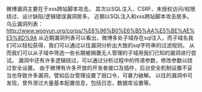 微博漏洞主要在于xss跨站脚本攻击。
其次以SQL注入、CSRF、未授权访问/权限绕过、设计缺陷/逻辑错误漏洞居多。
近期以SQL注入和xss跨站脚本攻击居多。
乌云漏洞列表：http://www.wooyun.org/corps/%E6%96%B0%E6%B5%AA%E5%BE%AE%E5%8D%9A
从近期漏洞列表可以看出，微博多处子域存在sql注入，而子域名我们可以轻松获得，我们可以通过以往漏洞分析出大致的sql字符串的过滤规则。
从而我们可以从子域中筛选一些长期被搁置无人管理的子域用我们已知的漏洞进行尝试。
漏洞中还有许多逻辑绕过，可以通过分析过程中的传递参数，修改参数以绕过安全设置。
由于微博有许多开放的开发者接口及插件，后台安全机制设置不妥当也导致许多漏洞，譬如后台管理设置了弱口令，可暴力破解。
以往的漏洞中可发现，曾外泄过大量基本配置信息，包括日志，数据库设置等。
